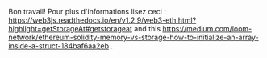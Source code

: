 Bon travail! Pour plus d'informations lisez ceci : https://web3js.readthedocs.io/en/v1.2.9/web3-eth.html?highlight=getStorageAt#getstorageat and this https://medium.com/loom-network/ethereum-solidity-memory-vs-storage-how-to-initialize-an-array-inside-a-struct-184baf6aa2eb .
